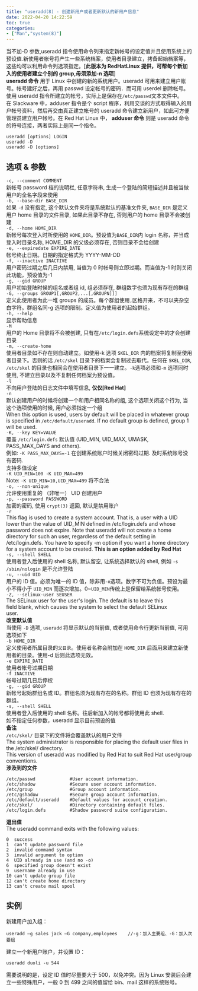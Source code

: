 ```yaml
---
title: "useradd(8) - 创建新用户或者更新默认的新用户信息"
date: 2022-04-20 14:22:59
toc: true
categories:
- ["Man","system(8)"]
---
```


当不加-D 参数,useradd 指令使用命令列来指定新帐号的设定值并且使用系统上的预设值.新使用者帐号将产生一些系统档案，使用者目录建立，拷备起始档案等，这些均可以利用命令列选项指定。[**此版本为 RedHatLinux 提供，可帮每个新加入的使用者建立个别的 group,毋须添加-n 选项**]<br />**useradd 命令** 用于 Linux 中创建的新的系统用户。useradd 可用来建立用户帐号。帐号建好之后，再用 passwd 设定帐号的密码．而可用 userdel 删除帐号。使用 useradd 指令所建立的帐号，实际上是保存在`/etc/passwd`文本文件中。<br />在 Slackware 中，adduser 指令是个 script 程序，利用交谈的方式取得输入的用户帐号资料，然后再交由真正建立帐号的 useradd 命令建立新用户，如此可方便管理员建立用户帐号。在 Red Hat Linux 中， **adduser 命令** 则是 useradd 命令的符号连接，两者实际上是同一个指令。

```
useradd [options] LOGIN
useradd -D
useradd -D [options]
```

## 选项 & 参数
`-c, --comment COMMENT`<br />新帐号 password 档的说明栏, 任意字符串, 生成一个登陆的简短描述并且被当做用户的全名字段来使用<br />`-b, --base-dir BASE_DIR`<br />如果 `-d` 没有指定, 这个默认文件夹将是系统默认的基准文件夹, `BASE_DIR` 是定义用户 home 目录的文件目录, 如果此目录不存在, 否则用户的 home 目录不会被创建<br />`-d, --home HOME_DIR`<br />新帐号每次登入时所使用的 `HOME_DIR`。预设值为`BASE_DIR`内 login 名称，并当成登入时目录名称, HOME_DIR 的父级必须存在, 否则目录不会给创建<br />`-e, --expiredate EXPIRE_DATE`<br />帐号终止日期。日期的指定格式为 YYYY-MM-DD<br />`-f, --inactive INACTIVE`<br />用户密码过期之后几日内禁用, 当值为 0 时帐号则立即过期。而当值为-1 时则关闭此功能，预设值为-1<br />`-g, --gid GROUP`<br />用户初始登陆时候的组名或者组 id, 组必须存在, 群组数字也须为现有存在的群组<br />`-G, --groups GROUP1[,GROUP2,...[,GROUPN]]]`<br />定义此使用者为此一堆 groups 的成员。每个群组使用`,`区格开来，不可以夹杂空白字符。群组名同-g 选项的限制。定义值为使用者的起始群组。<br />`-h, --help`<br />显示帮助信息<br />`-M`<br />用户的 Home 目录将不会被创建, 只有在`/etc/login.defs`系统设定中的才会创建目录<br />`-m, --create-home`<br />使用者目录如不存在则自动建立。如使用-k 选项 `SKEL_DIR` 内的档案将复制至使用者目录下。否则的话 `/etc/skel` 目录下的档案会复制过去取代。任何在 `SKEL_DIR`, `/etc/skel` 的目录也相同会在使用者目录下一一建立。`-k`选项必须和`-m` 选项同时使用, 不建立目录以及不复制任何档案为预设值。<br />`-l`<br />不向用户登陆的日志文件中填写信息, **仅仅[Red Hat]**<br />`-n`<br />默认创建用户的时候将创建一个和用户相同名称的组, 这个选项关闭这个行为, 当这个选项使用的时候, 用户必须指定一个组<br />When this option is used, users by default will be placed in whatever group is specified in `/etc/default/useradd`. If no default group is defined, group 1 will be used.<br />`-K, --key KEY=VALUE`<br />覆盖 `/etc/login.defs` 默认值 (UID_MIN, UID_MAX, UMASK, PASS_MAX_DAYS and others).<br />例如: `-K PASS_MAX_DAYS=-1` 在创建系统账户时候关闭密码过期. 及时系统账号没有密码.<br />支持多值设定<br />`-K UID_MIN=100 -K UID_MAX=499`<br />Note: `-K UID_MIN=10,UID_MAX=499` 将不合法<br />`-o, --non-unique`<br />允许使用重复的 （非唯一） UID 创建用户<br />`-p, --password PASSWORD`<br />加密的密码, 使用 `crypt(3)` 返回, 默认是禁用账户<br />`-r`<br />This flag is used to create a system account. That is, a user with a UID lower than the value of UID_MIN defined in /etc/login.defs and whose password does not expire. Note that useradd will not create a home directory for such an user, regardless of the default setting in /etc/login.defs. You have to specify -m option if you want a home directory for a system account to be created. **This is an option added by Red Hat**<br />`-s, --shell SHELL`<br />使用者登入后使用的 shell 名称, 默认留空, 让系统选择默认的 shell, 例如 `-s /sbin/nologin` 是不允许登陆<br />`-u, --uid UID`<br />用户的 ID 值。必须为唯一的 ID 值，除非用`-o`选项。数字不可为负值。预设为最小不得小于 `UID_MIN` 而逐次增加。0~`UID_MIN`传统上是保留给系统帐号使用。<br />`-Z, --selinux-user SEUSER`<br />The SELinux user for the user's login. The default is to leave this<br />field blank, which causes the system to select the default SELinux<br />user.<br />**改变默认值**<br />当使用 `-D` 选项, `useradd` 将显示默认的当前值, 或者使用命令行更新当前值, 可用选项如下<br />`-b HOME_DIR`<br />定义使用者所属目录的`父目录`。使用者名称会附加在 `HOME_DIR` 后面用来建立新使用者的目录。使用-d 后则此选项无效。<br />`-e EXPIRE_DATE`<br />使用者帐号过期日期<br />`-f INACTIVE`<br />帐号过期几日后停权<br />`-g, --gid GROUP`<br />新帐号起始群组名或 ID。群组名须为现有存在的名称。群组 ID 也须为现有存在的群组。<br />`-s, --shell SHELL`<br />使用者登入后使用的 shell 名称。往后新加入的帐号都将使用此 shell.<br />如不指定任何参数，useradd 显示目前预设的值<br />**备注**<br />`/etc/skel/` 目录下的文件将会覆盖默认的用户文件<br />The system administrator is responsible for placing the default user files in the /etc/skel/ directory.<br />This version of useradd was modified by Red Hat to suit Red Hat user/group conventions.<br />**涉及到的文件**
```
/etc/passwd             #User account information.
/etc/shadow             #Secure user account information.
/etc/group              #Group account information.
/etc/gshadow            #Secure group account information.
/etc/default/useradd    #Default values for account creation.
/etc/skel/              #Directory containing default files.
/etc/login.defs         #Shadow password suite configuration.
```
**退出值**<br />The useradd command exits with the following values:
```
0  success
1  can't update password file
2  invalid command syntax
3  invalid argument to option
4  UID already in use (and no -o)
6  specified group doesn't exist
9  username already in use
10 can't update group file
12 can't create home directory
13 can't create mail spool
```

## 实例
新建用户加入组：
```
useradd –g sales jack –G company,employees    //-g：加入主要组、-G：加入次要组
```
建立一个新用户账户，并设置 ID：
```
useradd duoli -u 544
```
需要说明的是，设定 ID 值时尽量要大于 500，以免冲突。因为 Linux 安装后会建立一些特殊用户，一般 0 到 499 之间的值留给 bin、mail 这样的系统账号。

